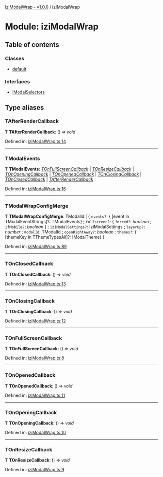 [iziModalWrap - v1.0.0](../README.md) / iziModalWrap

# Module: iziModalWrap

## Table of contents

### Classes

- [default](../classes/izimodalwrap.default.md)

### Interfaces

- [IModalSelectors](../interfaces/izimodalwrap.imodalselectors.md)

## Type aliases

### TAfterRenderCallback

Ƭ **TAfterRenderCallback**: () => *void*

Defined in: [iziModalWrap.ts:14](https://github.com/voltsonic/javascript-izimodal-wrap/blob/04f6ec1/src/iziModalWrap.ts#L14)

___

### TModalEvents

Ƭ **TModalEvents**: [*TOnFullScreenCallback*](izimodalwrap.md#tonfullscreencallback) | [*TOnResizeCallback*](izimodalwrap.md#tonresizecallback) | [*TOnOpeningCallback*](izimodalwrap.md#tonopeningcallback) | [*TOnOpenedCallback*](izimodalwrap.md#tonopenedcallback) | [*TOnClosingCallback*](izimodalwrap.md#tonclosingcallback) | [*TOnClosedCallback*](izimodalwrap.md#tonclosedcallback) | [*TAfterRenderCallback*](izimodalwrap.md#tafterrendercallback)

Defined in: [iziModalWrap.ts:16](https://github.com/voltsonic/javascript-izimodal-wrap/blob/04f6ec1/src/iziModalWrap.ts#L16)

___

### TModalWrapConfigMerge

Ƭ **TModalWrapConfigMerge**: TModalId | { `events?`: { [event in TModalEventStrings]?: TModalEvents} ; `fullscreen?`: { `forced?`: *boolean* ; `ifMobile?`: *boolean*  } ; `iziModalSettings?`: IziModalSettings ; `layerUp?`: *number* ; `modalId`: TModalId ; `openRightAway?`: *boolean* ; `themes?`: { [themeKey in TThemeTypesAll]?: IModalTheme}  }

Defined in: [iziModalWrap.ts:89](https://github.com/voltsonic/javascript-izimodal-wrap/blob/04f6ec1/src/iziModalWrap.ts#L89)

___

### TOnClosedCallback

Ƭ **TOnClosedCallback**: () => *void*

Defined in: [iziModalWrap.ts:13](https://github.com/voltsonic/javascript-izimodal-wrap/blob/04f6ec1/src/iziModalWrap.ts#L13)

___

### TOnClosingCallback

Ƭ **TOnClosingCallback**: () => *void*

Defined in: [iziModalWrap.ts:12](https://github.com/voltsonic/javascript-izimodal-wrap/blob/04f6ec1/src/iziModalWrap.ts#L12)

___

### TOnFullScreenCallback

Ƭ **TOnFullScreenCallback**: () => *void*

Defined in: [iziModalWrap.ts:8](https://github.com/voltsonic/javascript-izimodal-wrap/blob/04f6ec1/src/iziModalWrap.ts#L8)

___

### TOnOpenedCallback

Ƭ **TOnOpenedCallback**: () => *void*

Defined in: [iziModalWrap.ts:11](https://github.com/voltsonic/javascript-izimodal-wrap/blob/04f6ec1/src/iziModalWrap.ts#L11)

___

### TOnOpeningCallback

Ƭ **TOnOpeningCallback**: () => *void*

Defined in: [iziModalWrap.ts:10](https://github.com/voltsonic/javascript-izimodal-wrap/blob/04f6ec1/src/iziModalWrap.ts#L10)

___

### TOnResizeCallback

Ƭ **TOnResizeCallback**: () => *void*

Defined in: [iziModalWrap.ts:9](https://github.com/voltsonic/javascript-izimodal-wrap/blob/04f6ec1/src/iziModalWrap.ts#L9)
